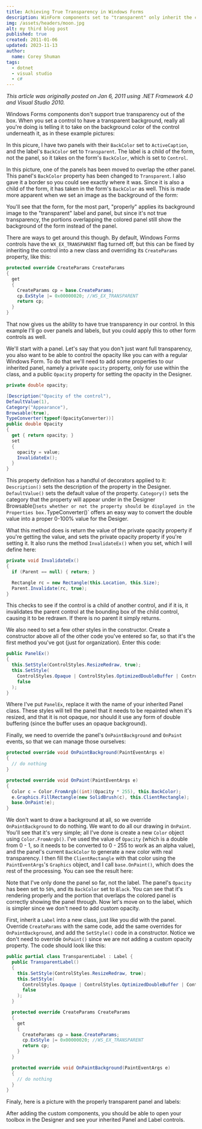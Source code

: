 ```yaml
---
title: Achieving True Transparency in Windows Forms
description: WinForm components set to "transparent" only inherit the color of their parent by default, but it is possible to achieve true transparency with a few lines of code.
img: /assets/headers/moon.jpg
alt: my third blog post
published: true
created: 2011-01-06
updated: 2023-11-13
author: 
  name: Corey Shuman
tags: 
  - dotnet
  - visual studio
  - c#
---
```


_This article was originally posted on Jan 6, 2011 using .NET Framework 4.0 and Visual Studio 2010._

Windows Forms components don't support true transparency out of the box. When you set a control to have a transparent background, really all you're doing is telling it to take on the background color of the control underneath it, as in these example pictures:

<position justify="center">
  <progressive-image src="/assets/posts/transparent-winform/transparent-01.png" alt="a scenic desert" size="large" radius="7px" >
  </progressive-image>
</position>

In this picure, I have two panels with their `BackColor` set to `ActiveCaption`, and the label's `BackColor` set to `Transparent`. The label is a child of the form, not the panel, so it takes on the form's `BackColor`, which is set to `Control`.

<position justify="center">
  <progressive-image src="/assets/posts/transparent-winform/transparent-02.png" alt="a scenic desert" size="large" radius="7px" >
  </progressive-image>
</position>

In this picture, one of the panels has been moved to overlap the other panel. This panel's `BackColor` property has been changed to `Transparent`. I also gave it a border so you could see exactly where it was. Since it is also a child of the form, it has taken in the form's `BackColor` as well. This is made more apparent when we set an image as the background of the form:

<position justify="center">
  <progressive-image src="/assets/posts/transparent-winform/transparent-03.png" alt="a scenic desert" size="large" radius="7px" >
  </progressive-image>
</position>

You'll see that the form, for the most part, "properly" applies its background image to the "transparent" label and panel, but since it's not true transparency, the portions overlapping the colored panel still show the background of the form instead of the panel.

There are ways to get around this though. By default, Windows Forms controls have the `WX_EX_TRANSPARENT` flag turned off, but this can be fixed by inheriting the control into a new class and overriding its `CreateParams` property, like this:

```cs
protected override CreateParams CreateParams
{
  get
  {
    CreateParams cp = base.CreateParams;
    cp.ExStyle |= 0x00000020; //WS_EX_TRANSPARENT
    return cp;
  }
}
```

That now gives us the ability to have true transparency in our control. In this example I'll go over panels and labels, but you could apply this to other form controls as well.

We'll start with a panel. Let's say that you don't just want full transparency, you also want to be able to control the opacity like you can with a regular Windows Form. To do that we'll need to add some properties to our inherited panel, namely a private `opacity` property, only for use within the class, and a public `Opacity` property for setting the opacity in the Designer.

```cs
private double opacity;

[Description("Opacity of the control"),
DefaultValue(1),
Category("Appearance"),
Browsable(true),
TypeConverter(typeof(OpacityConverter))]
public double Opacity
{
  get { return opacity; }
  set
  {
    opacity = value;
    InvalidateEx();
  }
}
```

This property definition has a handful of decorators applied to it:
`Description()` sets the description of the property in the Designer.
`DefaultValue()` sets the default value of the property.
`Category()` sets the category that the property will appear under in the Designer` 
`Browsable()`sets whether or not the property should be displayed in the Properties box.`TypeConverter()` offers an easy way to convert the double value into a proper 0-100% value for the Desiger.

What this method does is return the value of the private opacity property if you're getting the value, and sets the private opacity property if you're setting it. It also runs the method `InvalidateEx()` when you set, which I will define here:

```cs
private void InvalidateEx()
{
  if (Parent == null) { return; }

  Rectangle rc = new Rectangle(this.Location, this.Size);
  Parent.Invalidate(rc, true);
}
```

This checks to see if the control is a child of another control, and if it is, it invalidates the parent control at the bounding box of the child control, causing it to be redrawn. If there is no parent it simply returns.

We also need to set a few other styles in the constructor. Create a constructor above all of the other code you've entered so far, so that it's the first method you've got (just for organization). Enter this code:

```cs
public PanelEx()
{
  this.SetStyle(ControlStyles.ResizeRedraw, true);
  this.SetStyle(
    ControlStyles.Opaque | ControlStyles.OptimizedDoubleBuffer | ControlStyles.DoubleBuffer,
    false
  );
}
```

Where I've put `PanelEx`, replace it with the name of your inherited Panel class. These styles will tell the panel that it needs to be repainted when it's resized, and that it is not opaque, nor should it use any form of double buffering (since the buffer uses an opaque background).

Finally, we need to override the panel's `OnPaintBackground` and `OnPaint` events, so that we can manage those ourselves:

```cs
protected override void OnPaintBackground(PaintEventArgs e)
{
  // do nothing
}

protected override void OnPaint(PaintEventArgs e)
{
  Color c = Color.FromArgb((int)(Opacity * 255), this.BackColor);
  e.Graphics.FillRectangle(new SolidBrush(c), this.ClientRectangle);
  base.OnPaint(e);
}
```

We don't want to draw a background at all, so we override `OnPaintBackground` to do nothing. We want to do all our drawing in `OnPaint`. You'll see that it's very simple; all I've done is create a new `Color` object using `Color.FromArgb()`. I've used the value of `Opacity` (which is a double from 0 - 1, so it needs to be converted to 0 - 255 to work as an alpha value), and the panel's current `BackColor` to generate a new color with real transparency. I then fill the `ClientRectangle` with that color using the `PaintEventArgs`'s `Graphics` object, and I call `base.OnPaint()`, which does the rest of the processing. You can see the result here:

<position justify="center">
  <progressive-image src="/assets/posts/transparent-winform/transparent-04.png" alt="a scenic desert" size="large" radius="7px" >
  </progressive-image>
</position>

Note that I've only done the panel so far, not the label. The panel's `Opacity` has been set to `50%`, and its `BackColor` set to `Black`. You can see that it's rendering properly and the portion that overlaps the colored panel is correctly showing the panel through. Now let's move on to the label, which is simpler since we don't need to add custom opacity.

First, inherit a `Label` into a new class, just like you did with the panel. Override `CreateParams` with the same code, add the same overrides for `OnPaintBackground`, and add the `SetStyle()` code in a constructor. Notice we don't need to override `OnPaint()` since we are not adding a custom opacity property. The code should look like this:

```cs
public partial class TransparentLabel : Label {
  public TransparentLabel()
  {
    this.SetStyle(ControlStyles.ResizeRedraw, true);
    this.SetStyle(
      ControlStyles.Opaque | ControlStyles.OptimizedDoubleBuffer | ControlStyles.DoubleBuffer,
      false
    );
  }

  protected override CreateParams CreateParams
  {
    get
    {
      CreateParams cp = base.CreateParams;
      cp.ExStyle |= 0x00000020; //WS_EX_TRANSPARENT
      return cp;
    }
  }

  protected override void OnPaintBackground(PaintEventArgs e)
  {
    // do nothing
  }
}
```

Finaly, here is a picture with the properly transparent panel and labels:

<position justify="center">
  <progressive-image src="/assets/posts/transparent-winform/transparent-05.png" alt="a scenic desert" size="large" radius="7px" >
  </progressive-image>
</position>

After adding the custom components, you should be able to open your toolbox in the Designer and see your inherited Panel and Label controls.
